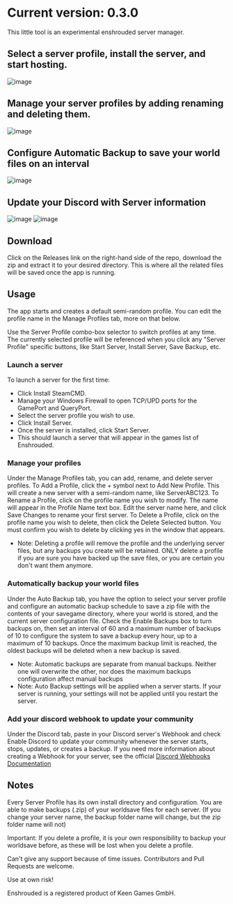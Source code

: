 # Current version: 0.3.0


This little tool is an experimental enshrouded server manager.

## Select a server profile, install the server, and start hosting.
![image](https://github.com/ISpaikI/Enshrouded-Server-Manager/assets/8146917/d7c6b539-5fc2-4722-ab5b-e9291a76cf35)

## Manage your server profiles by adding renaming and deleting them.
![image](https://github.com/ISpaikI/Enshrouded-Server-Manager/assets/8146917/5182b41d-3d49-48bd-93b0-6b52f48451f3)

## Configure Automatic Backup to save your world files on an interval
![image](https://github.com/ISpaikI/Enshrouded-Server-Manager/assets/8146917/a95ec730-bae0-4329-8225-bb9bee5a5919)

## Update your Discord with Server information
![image](https://github.com/ISpaikI/Enshrouded-Server-Manager/assets/8146917/32116fba-afb2-40ca-a16c-9f571af696af)
![image](https://github.com/ISpaikI/Enshrouded-Server-Manager/assets/8146917/106ff404-e5c0-4d71-86be-4f691214e7c7)


## Download
Click on the Releases link on the right-hand side of the repo, download the zip and extract it to your desired directory.
This is where all the related files will be saved once the app is running.

## Usage
The app starts and creates a default semi-random profile. You can edit the profile name in the Manage Profiles tab, more on that below.

Use the Server Profile combo-box selector to switch profiles at any time. The currently selected profile will be referenced when you click any "Server Profile" specific buttons, like Start Server, Install Server, Save Backup, etc.

### Launch a server
To launch a server for the first time: 
- Click Install SteamCMD.
- Manage your Windows Firewall to open TCP/UPD ports for the GamePort and QueryPort.
- Select the server profile you wish to use.
- Click Install Server.
- Once the server is installed, click Start Server.
- This should launch a server that will appear in the games list of Enshrouded.

### Manage your profiles
Under the Manage Profiles tab, you can add, rename, and delete server profiles.
To Add a Profile, click the + symbol next to Add New Profile. This will create a new server with a semi-random name, like ServerABC123.
To Rename a Profile, click on the profile name you wish to modify. The name will appear in the Profile Name text box. Edit the server name here, and click Save Changes to rename your first server.
To Delete a Profile, click on the profile name you wish to delete, then click the Delete Selected button. You must confirm you wish to delete by clicking yes in the window that appears.
- Note: Deleting a profile will remove the profile and the underlying server files, but any backups you create will be retained. ONLY delete a profile if you are sure you have backed up the save files, or you are certain you don't want them anymore.

### Automatically backup your world files
Under the Auto Backup tab, you have the option to select your server profile and configure an automatic backup schedule to save a zip file with the contents of your savegame directory, where your world is stored, and the current server configuration file.
Check the Enable Backups box to turn backups on, then set an interval of 60 and a maximum number of backups of 10 to configure the system to save a backup every hour, up to a maximum of 10 backups. Once the maximum backup limit is reached, the oldest backups will be deleted when a new backup is saved.
- Note: Automatic backups are separate from manual backups. Neither one will overwrite the other, nor does the maximum backups configuration affect manual backups
- Note: Auto Backup settings will be applied when a server starts. If your server is running, your settings will not be applied until you restart the server.

### Add your discord webhook to update your community
Under the Discord tab, paste in your Discord server's Webhook and check Enable Discord to update your community whenever the server starts, stops, updates, or creates a backup.
If you need more information about creating a Webhook for your server, see the official [Discord Webhooks Documentation](https://support.discord.com/hc/en-us/articles/228383668-Intro-to-Webhooks)

## Notes
Every Server Profile has its own install directory and configuration.
You are able to make backups (.zip) of your worldsave files for each server.
(If you change your server name, the backup folder name will change, but the zip folder name will not)

Important: 
If you delete a profile, it is your own responsibility to backup your worldsave before, as these will be lost when you delete a profile.

Can't give any support because of time issues. Contributors and Pull Requests are welcome.

Use at own risk!


Enshrouded is a registered product of Keen Games GmbH.
